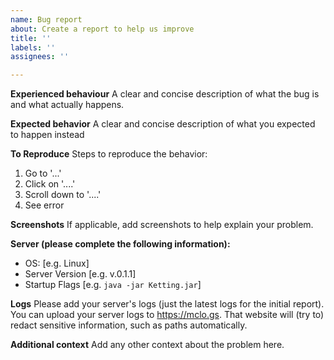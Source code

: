```yaml
---
name: Bug report
about: Create a report to help us improve
title: ''
labels: ''
assignees: ''

---
```


**Experienced behaviour**
A clear and concise description of what the bug is and what actually happens.

**Expected behavior**
A clear and concise description of what you expected to happen instead

**To Reproduce**
Steps to reproduce the behavior:
1. Go to '...'
2. Click on '....'
3. Scroll down to '....'
4. See error

**Screenshots**
If applicable, add screenshots to help explain your problem.

**Server (please complete the following information):**
 - OS: [e.g. Linux]
 - Server Version [e.g. v.0.1.1]
 - Startup Flags [e.g. `java -jar Ketting.jar`]

**Logs**
Please add your server's logs (just the latest logs for the initial report).
You can upload your server logs to https://mclo.gs. 
That website will (try to) redact sensitive information, such as paths automatically. 

**Additional context**
Add any other context about the problem here.

